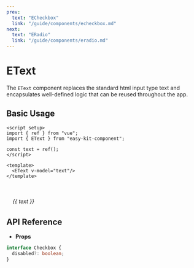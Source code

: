 ```yaml
---
prev:
  text: "ECheckbox"
  link: "/guide/components/echeckbox.md"
next:
  text: "ERadio"
  link: "/guide/components/eradio.md"
---
```


<script setup lang="ts">
import { EText } from "../../../src/index.ts";
import ExampleLayout from "../../utils/ExampleLayout.vue";
import { ref } from "vue";

const text = ref();
</script>

# EText

The `EText` component replaces the standard html input type text and encapsulates well-defined logic that can be reused throughout the app.

## Basic Usage

```vue-html
<script setup>
import { ref } from "vue";
import { EText } from "easy-kit-component";

const text = ref();
</script>

<template>
  <EText v-model="text"/>
</template>
```

<ExampleLayout>
  <EText id="text" v-model="text"/>
  <br/>
  <h6 style="padding-left:1rem">{{ text }}</h6>
</ExampleLayout>


## API Reference

- **Props**

```ts
interface Checkbox {
  disabled?: boolean;
}
```
